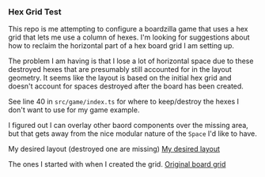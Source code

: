 ### Hex Grid Test

This repo is me attempting to configure a boardzilla game that uses a hex grid that lets me use a column of hexes. I'm looking for suggestions about how to reclaim the horizontal part of a hex board grid I am setting up.

The problem I am having is that I lose a lot of horizontal space due to these destroyed hexes that are presumably still accounted for in the layout geometry. It seems like the layout is based on the initial hex grid and doesn't account for spaces destroyed after the board has been created.

See line 40 in `src/game/index.ts` for where to keep/destroy the hexes I don't want to use for my game example.

I figured out I can overlay other baord components over the missing area, but that gets away from the nice modular nature of the `Space` I'd like to have.

My desired layout (destroyed one are missing)
[My desired layout](./the_middle_ones.png)

The ones I started with when I created the grid.
[Original board grid](./all_of_them.png)
